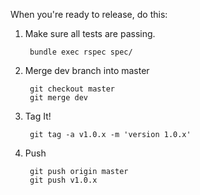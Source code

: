 When you're ready to release, do this:

1. Make sure all tests are passing.

    	bundle exec rspec spec/

2. Merge dev branch into master

		git checkout master
		git merge dev

3. Tag It!

		git tag -a v1.0.x -m 'version 1.0.x'

4. Push

		git push origin master
		git push v1.0.x